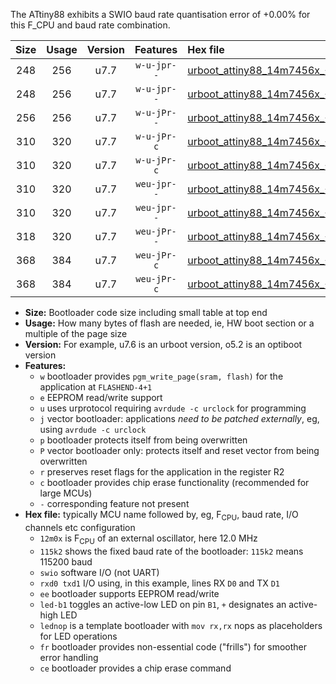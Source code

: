The ATtiny88 exhibits a SWIO baud rate quantisation error of +0.00% for this F_CPU and baud rate combination.

|Size|Usage|Version|Features|Hex file|
|:-:|:-:|:-:|:-:|:--|
|248|256|u7.7|`w-u-jpr--`|[urboot_attiny88_14m7456x_+115k2_swio_rxd7_txd6_led+d0.hex](https://raw.githubusercontent.com/stefanrueger/urboot.hex/main/mcus/attiny88/external_oscillator/fcpu_14m7456x/br_+115k2/urboot_attiny88_14m7456x_+115k2_swio_rxd7_txd6_led+d0.hex)|
|248|256|u7.7|`w-u-jpr--`|[urboot_attiny88_14m7456x_+115k2_swio_rxd7_txd6_lednop.hex](https://raw.githubusercontent.com/stefanrueger/urboot.hex/main/mcus/attiny88/external_oscillator/fcpu_14m7456x/br_+115k2/urboot_attiny88_14m7456x_+115k2_swio_rxd7_txd6_lednop.hex)|
|256|256|u7.7|`w-u-jPr--`|[urboot_attiny88_14m7456x_+115k2_swio_rxd7_txd6.hex](https://raw.githubusercontent.com/stefanrueger/urboot.hex/main/mcus/attiny88/external_oscillator/fcpu_14m7456x/br_+115k2/urboot_attiny88_14m7456x_+115k2_swio_rxd7_txd6.hex)|
|310|320|u7.7|`w-u-jPr-c`|[urboot_attiny88_14m7456x_+115k2_swio_rxd7_txd6_led+d0_fr_ce.hex](https://raw.githubusercontent.com/stefanrueger/urboot.hex/main/mcus/attiny88/external_oscillator/fcpu_14m7456x/br_+115k2/urboot_attiny88_14m7456x_+115k2_swio_rxd7_txd6_led+d0_fr_ce.hex)|
|310|320|u7.7|`w-u-jPr-c`|[urboot_attiny88_14m7456x_+115k2_swio_rxd7_txd6_lednop_fr_ce.hex](https://raw.githubusercontent.com/stefanrueger/urboot.hex/main/mcus/attiny88/external_oscillator/fcpu_14m7456x/br_+115k2/urboot_attiny88_14m7456x_+115k2_swio_rxd7_txd6_lednop_fr_ce.hex)|
|310|320|u7.7|`weu-jpr--`|[urboot_attiny88_14m7456x_+115k2_swio_rxd7_txd6_ee_led+d0.hex](https://raw.githubusercontent.com/stefanrueger/urboot.hex/main/mcus/attiny88/external_oscillator/fcpu_14m7456x/br_+115k2/urboot_attiny88_14m7456x_+115k2_swio_rxd7_txd6_ee_led+d0.hex)|
|310|320|u7.7|`weu-jpr--`|[urboot_attiny88_14m7456x_+115k2_swio_rxd7_txd6_ee_lednop.hex](https://raw.githubusercontent.com/stefanrueger/urboot.hex/main/mcus/attiny88/external_oscillator/fcpu_14m7456x/br_+115k2/urboot_attiny88_14m7456x_+115k2_swio_rxd7_txd6_ee_lednop.hex)|
|318|320|u7.7|`weu-jPr--`|[urboot_attiny88_14m7456x_+115k2_swio_rxd7_txd6_ee.hex](https://raw.githubusercontent.com/stefanrueger/urboot.hex/main/mcus/attiny88/external_oscillator/fcpu_14m7456x/br_+115k2/urboot_attiny88_14m7456x_+115k2_swio_rxd7_txd6_ee.hex)|
|368|384|u7.7|`weu-jPr-c`|[urboot_attiny88_14m7456x_+115k2_swio_rxd7_txd6_ee_led+d0_fr_ce.hex](https://raw.githubusercontent.com/stefanrueger/urboot.hex/main/mcus/attiny88/external_oscillator/fcpu_14m7456x/br_+115k2/urboot_attiny88_14m7456x_+115k2_swio_rxd7_txd6_ee_led+d0_fr_ce.hex)|
|368|384|u7.7|`weu-jPr-c`|[urboot_attiny88_14m7456x_+115k2_swio_rxd7_txd6_ee_lednop_fr_ce.hex](https://raw.githubusercontent.com/stefanrueger/urboot.hex/main/mcus/attiny88/external_oscillator/fcpu_14m7456x/br_+115k2/urboot_attiny88_14m7456x_+115k2_swio_rxd7_txd6_ee_lednop_fr_ce.hex)|

- **Size:** Bootloader code size including small table at top end
- **Usage:** How many bytes of flash are needed, ie, HW boot section or a multiple of the page size
- **Version:** For example, u7.6 is an urboot version, o5.2 is an optiboot version
- **Features:**
  + `w` bootloader provides `pgm_write_page(sram, flash)` for the application at `FLASHEND-4+1`
  + `e` EEPROM read/write support
  + `u` uses urprotocol requiring `avrdude -c urclock` for programming
  + `j` vector bootloader: applications *need to be patched externally*, eg, using `avrdude -c urclock`
  + `p` bootloader protects itself from being overwritten
  + `P` vector bootloader only: protects itself and reset vector from being overwritten
  + `r` preserves reset flags for the application in the register R2
  + `c` bootloader provides chip erase functionality (recommended for large MCUs)
  + `-` corresponding feature not present
- **Hex file:** typically MCU name followed by, eg, F<sub>CPU</sub>, baud rate, I/O channels etc configuration
  + `12m0x` is F<sub>CPU</sub> of an external oscillator, here 12.0 MHz
  + `115k2` shows the fixed baud rate of the bootloader: `115k2` means 115200 baud
  + `swio` software I/O (not UART)
  + `rxd0 txd1` I/O using, in this example, lines RX `D0` and TX `D1`
  + `ee` bootloader supports EEPROM read/write
  + `led-b1` toggles an active-low LED on pin `B1`, `+` designates an active-high LED
  + `lednop` is a template bootloader with `mov rx,rx` nops as placeholders for LED operations
  + `fr` bootloader provides non-essential code ("frills") for smoother error handling
  + `ce` bootloader provides a chip erase command
